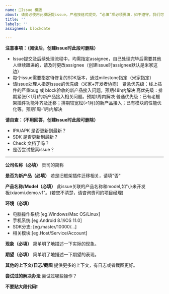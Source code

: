 ```yaml
---
name: 📝Issue 模版
about: 请务必使用此模版提issue，严格按格式提交，“必填”项必须要填，如不遵守，我们可能会降低处理的优先级
title: ''
labels: ''
assignees: blockdate

---
```

**注意事项：（阅读后，创建issue时此段可删除）**
- Issue提交及后续处理流程中，均需指定assignee，自己处理完毕后需要其他人继续跟进的，请及时更改assignee（创建issue时assignee默认是米家这边）
- 每个issue需要指定待修复的SDK版本，通过milestone指定（米家指定）
- 请issue处理人指定issue的优先级（米家+开发者协商）
    紧急优先级：线上插件的严重bug 或 block验收的新产品接入问题。预期48h内解决
    高优先级：排期紧张(<1月)的新产品接入相关问题。预期1周内解决
    普通优先级：已有老框架插件功能补齐及迁移；排期较宽松(>1月)的新产品接入；已有模块的性能优化等。预期1周-1月内解决

**请自查：（不用回答，创建issue时此段可删除）**
- IPA/APK 是否更新到最新？
- SDK 是否更新到最新？
- Check 文档了吗？
- 是否尝试搜索issue？

---
**公司名称（必填）**
贵司的简称

**是否为新产品（必填）**
若是旧框架插件迁移相关，请填"否"

**产品名称/Model（必填）**
此issue关联的产品名称和model,如"小米开发板/xiaomi.demo.v1"。(若您不清楚，请咨询贵司的项目经理)

**环境（必填）**
- 电脑操作系统:[eg.Windows/Mac OS/Linux]
- 手机系统:[eg.Android 8.1/iOS 11.0]
- SDK分支: [eg.master/10000/...]
- 相关模块:[eg.Host/Service/Account]

**现象（必填）**
简单明了地描述一下实际的现象。

**期望（必填）**
简单明了地描述一下期望的表现。

**其他的上下文/日志/截图**
提供更多的上下文，有日志或者截图更好。

**尝试过的解决办法**
尝试过哪些操作？

**不要贴大段代码❗️**